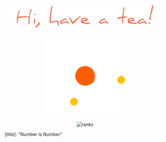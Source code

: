 ###                                                   

<h2 align="center">
  <img src="chao.png" />
</h2>
<p align="center">
  <img src="loading.gif" />
</p>
<p align="center"> <img src="https://github-readme-stats.vercel.app/api?username=tranghane&show_icons=true&theme=graywhite&hide_border=true&custom_title='Number is Number'" alt="ranks" />


[title]: "Number is Number"
